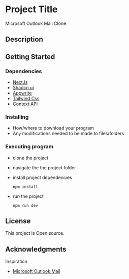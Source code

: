 # Project Title

Microsoft Outlook Mail Clone

## Description

## Getting Started

### Dependencies

- [NextJs](https://nextjs.org/docs)
- [Shadcn ui](https://ui.shadcn.com/)
- [Appwrite](https://appwrite.io/)
- [Tailwind Css](https://tailwindcss.com/)
- [Context API]()

### Installing

- How/where to download your program
- Any modifications needed to be made to files/folders

### Executing program

- clone the project
- navigate the the project folder
- install project dependencies

  ```
  npm install
  ```

- run the project

  ```
  npm run dev
  ```

## License

This project is Open source.

## Acknowledgments

Inspiration

- [Microsoft Outlook Mail](https://outlook.office.com/mail/)
